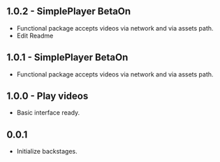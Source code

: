 ## 1.0.2 - SimplePlayer BetaOn

* Functional package accepts videos via network and via assets path.
* Edit Readme

## 1.0.1 - SimplePlayer BetaOn

* Functional package accepts videos via network and via assets path.


## 1.0.0 - Play videos

* Basic interface ready.

## 0.0.1

* Initialize backstages.

